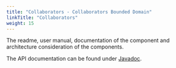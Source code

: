 ```yaml
---
title: "Collaborators - Collaborators Bounded Domain"
linkTitle: "Collaborators"
weight: 15
---
```


The readme, user manual, documentation of the component and architecture consideration of the components.

The API documentation can be found under [Javadoc](/docs/domains/crm/api-collaborators/index.html).
